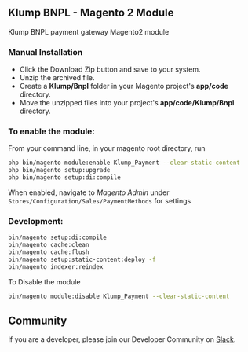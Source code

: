 ## Klump BNPL - Magento 2 Module

Klump BNPL payment gateway Magento2 module

### Manual Installation

*  Click the Download Zip button and save to your system.
*  Unzip the archived file.
*  Create a __Klump/Bnpl__ folder in your Magento project's __app/code__ directory.
*  Move the unzipped files into your project's __app/code/Klump/Bnpl__ directory.

### To enable the module:
From your command line, in your magento root directory, run
```bash
php bin/magento module:enable Klump_Payment --clear-static-content
php bin/magento setup:upgrade
php bin/magento setup:di:compile
```
When enabled, navigate to *Magento Admin* under `Stores/Configuration/Sales/PaymentMethods` for settings

### Development:
```bash
bin/magento setup:di:compile
bin/magento cache:clean
bin/magento cache:flush
bin/magento setup:static-content:deploy -f
bin/magento indexer:reindex
```

To Disable the module
```bash
bin/magento module:disable Klump_Payment --clear-static-content
```

## Community

If you are a developer, please join our Developer Community on [Slack](https://slack.klumpdevelopers.com).
